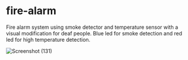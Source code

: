 # fire-alarm
Fire alarm system using smoke detector and temperature sensor with a visual modification for deaf people. Blue led for smoke detection  and red led for high temperature detection.

![Screenshot (131)](https://github.com/Jaysi1701/fire-alarm/assets/128627421/322c5901-b107-47b9-aa33-903ce56f923f)

